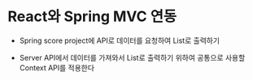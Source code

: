 # React와 Spring MVC 연동

- Spring score project에 API로 데이터를 요청하여 List로 출력하기

- Server API에서 데이터를 가져와서 List로 출력하기 위하여 공통으로 사용할 Context API를 적용한다
